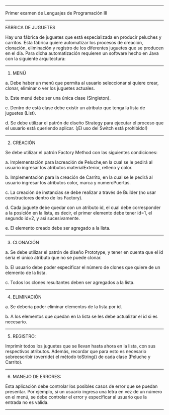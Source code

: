 ----------------------

Primer examen de Lenguajes de Programación III 

----------------------

FÁBRICA DE JUGUETES

Hay una fábrica de juguetes que está especializada en producir peluches y carritos. Esta fábrica quiere automatizar los procesos de creación, clonación, eliminación y registro de los diferentes juguetes que se producen en el día. Para dicha automatización requieren un software hecho en Java con la siguiente arquitectura:

----------------------

1. MENÙ

a. Debe haber un menú que permita al usuario seleccionar si quiere
crear, clonar, eliminar o ver los juguetes actuales.

b. Este menú debe ser una única clase (Singleton).

c. Dentro de está clase debe existir un atributo que tenga la lista de
juguetes (List<Juguete>).

d. Se debe utilizar el patrón de diseño Strategy para ejecutar el proceso
que el usuario está queriendo aplicar. (¡El uso del Switch está prohibido!)

----------------------

2. CREACIÓN

Se debe utilizar el patrón Factory Method con las siguientes condiciones:

a. Implementación para lacreación de Peluche,en la cual se le pedirá al usuario ingresar los atributos materialExterior, relleno y color.

b. Implementación para la creación de Carrito, en la cual se le pedirá al usuario ingresar los atributos color, marca y numeroPuertas.

c. La creación de instancias se debe realizar a través de Builder (no usar constructores dentro de los Factory).

d. Cada juguete debe quedar con un atributo id, el cual debe corresponder a la posición en la lista, es decir, el primer elemento debe tener id=1, el segundo id=2, y así sucesivamente.

e. El elemento creado debe ser agregado a la lista.

----------------------

3. CLONACIÓN

a. Se debe utilizar el patrón de diseño Prototype, y tener en cuenta que
el id sería el único atributo que no se puede clonar.

b. El usuario debe poder especificar el número de clones que quiere de
un elemento de la lista.

c. Todos los clones resultantes deben ser agregados a la lista.

----------------------

4. ELIMINACIÓN

a. Se debería poder eliminar elementos de la lista por id.

b. A los elementos que quedan en la lista se les debe actualizar el id si es necesario.

----------------------

5. REGISTRO:

Imprimir todos los juguetes que se llevan hasta ahora en la lista, con sus respectivos atributos. Además, recordar que para esto es necesario sobreescribir (override) el método toString() de cada clase (Peluche y Carrito).

----------------------

6. MANEJO DE ERRORES:

Esta aplicación debe controlar los posibles casos de error que se puedan presentar. Por ejemplo, si un usuario ingresa una letra en vez de un número en el menú, se debe controlar el error y especificar al usuario que la entrada no es válida.

----------------------
